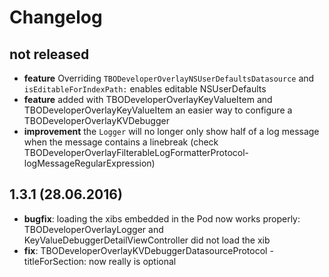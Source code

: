 # Changelog

## not released

* **feature** Overriding `TBODeveloperOverlayNSUserDefaultsDatasource` and `isEditableForIndexPath:` enables editable NSUserDefaults
* **feature** added with TBODeveloperOverlayKeyValueItem and TBODeveloperOverlayKeyValueItem an easier way to configure a TBODeveloperOverlayKVDebugger
* **improvement** the `Logger` will no longer only show half of a log message when the message contains a linebreak (check TBODeveloperOverlayFilterableLogFormatterProtocol-logMessageRegularExpression)

## 1.3.1 (28.06.2016)

* **bugfix**: loading the xibs embedded in the Pod now works properly: TBODeveloperOverlayLogger and KeyValueDebuggerDetailViewController did not load the xib
* **fix**: TBODeveloperOverlayKVDebuggerDatasourceProtocol -titleForSection: now really is optional
